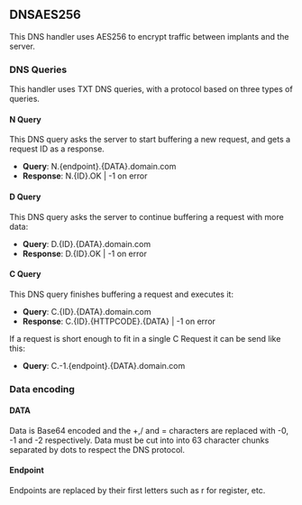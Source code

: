 ## DNSAES256
This DNS handler uses AES256 to encrypt traffic between implants and the server.

### DNS Queries
This handler uses TXT DNS queries, with a protocol based on three types of queries.

#### N Query
This DNS query asks the server to start buffering a new request, and gets a request ID as a response.
 - **Query**: N.{endpoint}.{DATA}.domain.com
 - **Response**: N.{ID}.OK | -1 on error
 
#### D Query
This DNS query asks the server to continue buffering a request with more data:
 - **Query**: D.{ID}.{DATA}.domain.com
 - **Response**: D.{ID}.OK | -1 on error
 
 #### C Query
This DNS query finishes buffering a request and executes it:
 - **Query**: C.{ID}.{DATA}.domain.com
 - **Response**: C.{ID}.{HTTPCODE}.{DATA} | -1 on error

If a request is short enough to fit in a single C Request it can be send like this:
 - **Query**: C.-1.{endpoint}.{DATA}.domain.com

 ### Data encoding
 
#### DATA
 Data is Base64 encoded and the +,/ and = characters are replaced with -0, -1 and -2 respectively. 
 Data must be cut into into 63 character chunks separated by dots to respect the DNS protocol.
 
#### Endpoint
Endpoints are replaced by their first letters such as r for register, etc.
 
 
 

